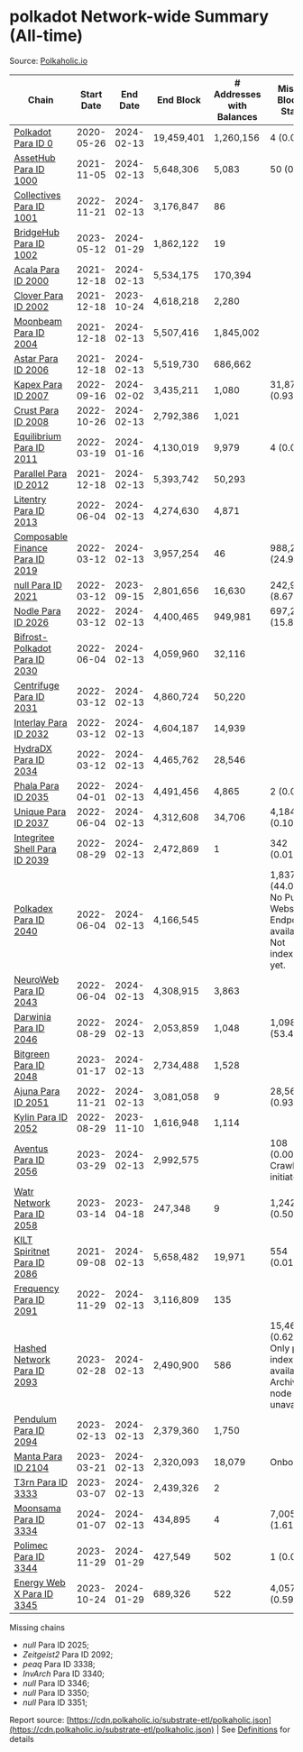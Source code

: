 # polkadot Network-wide Summary (All-time)

Source: [Polkaholic.io](https://polkaholic.io)


| Chain            | Start Date | End Date | End Block | # Addresses with Balances | Missing Blocks / Status |
| ---------------- | ---------- | ---------| --------- | ------------------------- | ----------------------- |
| [Polkadot Para ID 0](/polkadot/0-polkadot) | 2020-05-26 | 2024-02-13 | 19,459,401 |  1,260,156 | 4 (0.00%)  |
| [AssetHub Para ID 1000](/polkadot/1000-assethub) | 2021-11-05 | 2024-02-13 | 5,648,306 |  5,083 | 50 (0.00%)  |
| [Collectives Para ID 1001](/polkadot/1001-collectives) | 2022-11-21 | 2024-02-13 | 3,176,847 |  86 |    |
| [BridgeHub Para ID 1002](/polkadot/1002-bridgehub) | 2023-05-12 | 2024-01-29 | 1,862,122 |  19 |    |
| [Acala Para ID 2000](/polkadot/2000-acala) | 2021-12-18 | 2024-02-13 | 5,534,175 |  170,394 |    |
| [Clover Para ID 2002](/polkadot/2002-clover) | 2021-12-18 | 2023-10-24 | 4,618,218 |  2,280 |    |
| [Moonbeam Para ID 2004](/polkadot/2004-moonbeam) | 2021-12-18 | 2024-02-13 | 5,507,416 |  1,845,002 |    |
| [Astar Para ID 2006](/polkadot/2006-astar) | 2021-12-18 | 2024-02-13 | 5,519,730 |  686,662 |    |
| [Kapex Para ID 2007](/polkadot/2007-kapex) | 2022-09-16 | 2024-02-02 | 3,435,211 |  1,080 | 31,872 (0.93%)  |
| [Crust Para ID 2008](/polkadot/2008-crust) | 2022-10-26 | 2024-02-13 | 2,792,386 |  1,021 |    |
| [Equilibrium Para ID 2011](/polkadot/2011-equilibrium) | 2022-03-19 | 2024-01-16 | 4,130,019 |  9,979 | 4 (0.00%)  |
| [Parallel Para ID 2012](/polkadot/2012-parallel) | 2021-12-18 | 2024-02-13 | 5,393,742 |  50,293 |    |
| [Litentry Para ID 2013](/polkadot/2013-litentry) | 2022-06-04 | 2024-02-13 | 4,274,630 |  4,871 |    |
| [Composable Finance Para ID 2019](/polkadot/2019-composable) | 2022-03-12 | 2024-02-13 | 3,957,254 |  46 | 988,228 (24.97%)  |
| [null Para ID 2021](/polkadot/2021-efinity) | 2022-03-12 | 2023-09-15 | 2,801,656 |  16,630 | 242,949 (8.67%)  |
| [Nodle Para ID 2026](/polkadot/2026-nodle) | 2022-03-12 | 2024-02-13 | 4,400,465 |  949,981 | 697,249 (15.84%)  |
| [Bifrost-Polkadot Para ID 2030](/polkadot/2030-bifrost) | 2022-06-04 | 2024-02-13 | 4,059,960 |  32,116 |    |
| [Centrifuge Para ID 2031](/polkadot/2031-centrifuge) | 2022-03-12 | 2024-02-13 | 4,860,724 |  50,220 |    |
| [Interlay Para ID 2032](/polkadot/2032-interlay) | 2022-03-12 | 2024-02-13 | 4,604,187 |  14,939 |    |
| [HydraDX Para ID 2034](/polkadot/2034-hydradx) | 2022-03-12 | 2024-02-13 | 4,465,762 |  28,546 |    |
| [Phala Para ID 2035](/polkadot/2035-phala) | 2022-04-01 | 2024-02-13 | 4,491,456 |  4,865 | 2 (0.00%)  |
| [Unique Para ID 2037](/polkadot/2037-unique) | 2022-06-04 | 2024-02-13 | 4,312,608 |  34,706 | 4,184 (0.10%)  |
| [Integritee Shell Para ID 2039](/polkadot/2039-integritee) | 2022-08-29 | 2024-02-13 | 2,472,869 |  1 | 342 (0.01%)  |
| [Polkadex Para ID 2040](/polkadot/2040-polkadex) | 2022-06-04 | 2024-02-13 | 4,166,545 |   | 1,837,152 (44.09%) No Public Websocket Endpoint available: Not indexing yet. |
| [NeuroWeb Para ID 2043](/polkadot/2043-neuroweb) | 2022-06-04 | 2024-02-13 | 4,308,915 |  3,863 |    |
| [Darwinia Para ID 2046](/polkadot/2046-darwinia) | 2022-08-29 | 2024-02-13 | 2,053,859 |  1,048 | 1,098,047 (53.46%)  |
| [Bitgreen Para ID 2048](/polkadot/2048-bitgreen) | 2023-01-17 | 2024-02-13 | 2,734,488 |  1,528 |    |
| [Ajuna Para ID 2051](/polkadot/2051-ajuna) | 2022-11-21 | 2024-02-13 | 3,081,058 |  9 | 28,565 (0.93%)  |
| [Kylin Para ID 2052](/polkadot/2052-kylin) | 2022-08-29 | 2023-11-10 | 1,616,948 |  1,114 |    |
| [Aventus Para ID 2056](/polkadot/2056-aventus) | 2023-03-29 | 2024-02-13 | 2,992,575 |   | 108 (0.00%) Crawling initiated |
| [Watr Network Para ID 2058](/polkadot/2058-watr) | 2023-03-14 | 2023-04-18 | 247,348 |  9 | 1,242 (0.50%)  |
| [KILT Spiritnet Para ID 2086](/polkadot/2086-kilt) | 2021-09-08 | 2024-02-13 | 5,658,482 |  19,971 | 554 (0.01%)  |
| [Frequency Para ID 2091](/polkadot/2091-frequency) | 2022-11-29 | 2024-02-13 | 3,116,809 |  135 |    |
| [Hashed Network Para ID 2093](/polkadot/2093-hashed) | 2023-02-28 | 2024-02-13 | 2,490,900 |  586 | 15,464 (0.62%) Only partial index available: Archive node unavailable |
| [Pendulum Para ID 2094](/polkadot/2094-pendulum) | 2023-02-13 | 2024-02-13 | 2,379,360 |  1,750 |    |
| [Manta Para ID 2104](/polkadot/2104-manta) | 2023-03-21 | 2024-02-13 | 2,320,093 |  18,079 |   Onboarding |
| [T3rn Para ID 3333](/polkadot/3333-t3rn) | 2023-03-07 | 2024-02-13 | 2,439,326 |  2 |    |
| [Moonsama Para ID 3334](/polkadot/3334-moonsama) | 2024-01-07 | 2024-02-13 | 434,895 |  4 | 7,005 (1.61%)  |
| [Polimec Para ID 3344](/polkadot/3344-polimec) | 2023-11-29 | 2024-01-29 | 427,549 |  502 | 1 (0.00%)  |
| [Energy Web X Para ID 3345](/polkadot/3345-energywebx) | 2023-10-24 | 2024-01-29 | 689,326 |  522 | 4,057 (0.59%)  |

Missing chains


* *null* Para ID 2025; 
* *Zeitgeist2* Para ID 2092; 
* *peaq* Para ID 3338; 
* *InvArch* Para ID 3340; 
* *null* Para ID 3346; 
* *null* Para ID 3350; 
* *null* Para ID 3351; 

Report source: [https://cdn.polkaholic.io/substrate-etl/polkaholic.json](https://cdn.polkaholic.io/substrate-etl/polkaholic.json) | See [Definitions](/DEFINITIONS.md) for details

